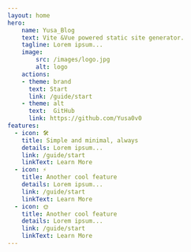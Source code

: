 ```yaml
---
layout: home
hero:
    name: Yusa_Blog
    text: Vite &Vue powered static site generator.
    tagline: Lorem ipsum...
    image:
        src: /images/logo.jpg
        alt: logo
    actions:
    - theme: brand
      text: Start
      link: /guide/start
    - theme: alt
      text:  GitHub 
      link: https://github.com/Yusa0v0
features:
  - icon: 🛠️
    title: Simple and minimal, always
    details: Lorem ipsum...
    link: /guide/start
    linkText: Learn More
  - icon: ⚡️
    title: Another cool feature
    details: Lorem ipsum...
    link: /guide/start
    linkText: Learn More
  - icon: 🌞
    title: Another cool feature
    details: Lorem ipsum...
    link: /guide/start
    linkText: Learn More
---
```


<!-- <span v-for="i in 3">{{ i }} </span> -->

<!-- # Docs -->
<script setup>
  import APlayer from '/components/APlayer.vue'
</script>
<APlayer />

